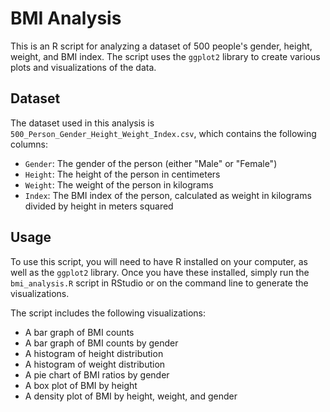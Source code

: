 # BMI Analysis

This is an R script for analyzing a dataset of 500 people's gender, height, weight, and BMI index. The script uses the `ggplot2` library to create various plots and visualizations of the data.

## Dataset

The dataset used in this analysis is `500_Person_Gender_Height_Weight_Index.csv`, which contains the following columns:

- `Gender`: The gender of the person (either "Male" or "Female")
- `Height`: The height of the person in centimeters
- `Weight`: The weight of the person in kilograms
- `Index`: The BMI index of the person, calculated as weight in kilograms divided by height in meters squared

## Usage

To use this script, you will need to have R installed on your computer, as well as the `ggplot2` library. Once you have these installed, simply run the `bmi_analysis.R` script in RStudio or on the command line to generate the visualizations.

The script includes the following visualizations:

- A bar graph of BMI counts
- A bar graph of BMI counts by gender
- A histogram of height distribution
- A histogram of weight distribution
- A pie chart of BMI ratios by gender
- A box plot of BMI by height
- A density plot of BMI by height, weight, and gender

